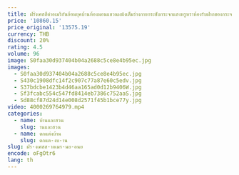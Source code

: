 ```yaml
---
title: ฝรั่งเศสสีดําอเมริกันย้อนยุคบ้านห้องนอนแขวนผนังเต็มร่างกายกระชับกระจกแสงหรูหราห้องรับฝากของกระจกแต่งตัว
price: '10860.15'
price_original: '13575.19'
currency: THB
discount: 20%
rating: 4.5
volume: 96
image: S0faa30d937404b04a2688c5ce8e4b95ec.jpg
images:
  - S0faa30d937404b04a2688c5ce8e4b95ec.jpg
  - S430c1908dfc14f2c907c77a87e60c5edv.jpg
  - S37bdcbe1423b4d46aa165ad0d12b9406W.jpg
  - Sf3fcabc554c547fd8414eb7386c752aaS.jpg
  - Sd88cf87d24d14e008d2571f45b1bce77y.jpg
video: 4000269764979.mp4
categories:
  - name: บ้านและสวน
    slug: านและสวน
  - name: ตกแต่งบ้าน
    slug: ตกแต-งบ-าน
slug: ฝร-งเศสส-าอเมร-นย-อนย
encode: oFgOtr6
lang: th
---
```

  